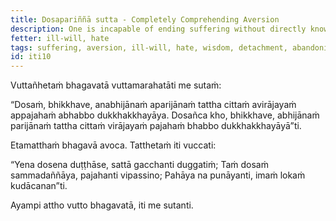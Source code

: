 ```yaml
---
title: Dosapariññā sutta - Completely Comprehending Aversion
description: One is incapable of ending suffering without directly knowing, not completely comprehending aversion, without the mind not detaching from it and without abandoning it. One is capable of ending suffering by directly knowing, by fully comprehending aversion, with the mind detaching from it, and by abandoning it.
fetter: ill-will, hate
tags: suffering, aversion, ill-will, hate, wisdom, detachment, abandoning, iti
id: iti10
---
```


Vuttañhetaṁ bhagavatā vuttamarahatāti me sutaṁ:

“Dosaṁ, bhikkhave, anabhijānaṁ aparijānaṁ tattha cittaṁ avirājayaṁ appajahaṁ abhabbo dukkhakkhayāya. Dosañca kho, bhikkhave, abhijānaṁ parijānaṁ tattha cittaṁ virājayaṁ pajahaṁ bhabbo dukkhakkhayāyā”ti.

Etamatthaṁ bhagavā avoca. Tatthetaṁ iti vuccati:

“Yena dosena duṭṭhāse,
sattā gacchanti duggatiṁ;
Taṁ dosaṁ sammadaññāya,
pajahanti vipassino;
Pahāya na punāyanti,
imaṁ lokaṁ kudācanan”ti.

Ayampi attho vutto bhagavatā, iti me sutanti.